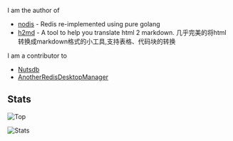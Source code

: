 
I am the author of

- [nodis](https://github.com/diiyw/nodis) - Redis re-implemented using pure golang
- [h2md](https://github.com/diiyw/h2md) - A tool to help you translate html 2 markdown. 几乎完美的将html转换成markdown格式的小工具,支持表格、代码块的转换

I am a contributor to

- [Nutsdb](https://github.com/nutsdb/nutsdb)
- [AnotherRedisDesktopManager](https://github.com/qishibo/AnotherRedisDesktopManager)

## Stats
![Top](https://github-readme-stats.vercel.app/api/top-langs/?username=diiyw&theme=tokyonight&hide_border=true)

![Stats](https://github-readme-stats.vercel.app/api?username=diiyw&theme=tokyonight&show_icons=true&hide_border=true)
